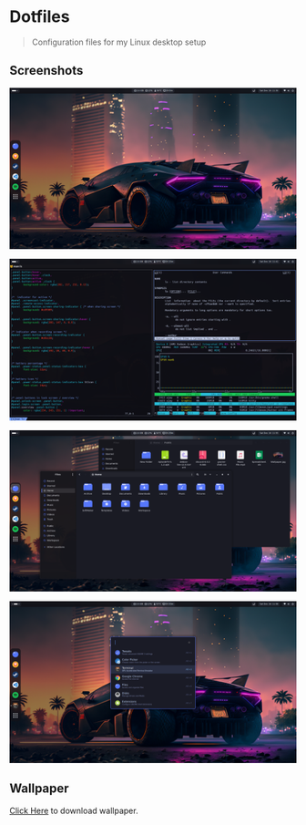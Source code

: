 # Dotfiles
> Configuration files for my Linux desktop setup

## Screenshots

![GNOME Desktop](screenshots/gnome-desktop-01.png)

![Command Line](screenshots/command-line-01.png)

![Nautilus Window](screenshots/nautilus-01.png)

![Ulauncher Theme](screenshots/ulauncher-01.png)

## Wallpaper

[Click Here](https://wallscloud.net/en/wallpaper/cars/over-cars/cyberpunk-car/1l2V) to download wallpaper.

